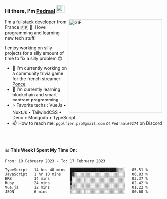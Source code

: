 ### Hi there, I'm <a href="https://pedraal.dev" target="_blank">Pedraal</a> <img src="https://media.giphy.com/media/hvRJCLFzcasrR4ia7z/giphy.gif" width="25px">
<img align="right" alt="GIF" src="https://pedraal.dev/avatar.png" width="300" height="300" />

I'm a fullstack developer from France 🇫🇷 🥖 &nbsp;I love programming and learning new
tech stuff.

I enjoy working on silly projects for a silly amount of time to fix a silly problem 🙃

- 🔭  I'm currently working on a community trivia game for the french streamer <a href="https://twitch.tv/ponce" target="_blank">Ponce</a>
- 🌱 I’m currently learning blockchain and smart contract programming
- ⚡ Favorite techs : VueJs &bull; NuxtJs &bull; TailwindCSS &bull; Deno &bull; Mongodb &bull; TypeScript
- 📫 How to reach me: `pgolfier.pro@gmail.com` or `Pedraal#9274` on Discord

<br>
<br>

📊 **This Week I Spent My Time On:**
<!--START_SECTION:waka-->

```text
From: 10 February 2023 - To: 17 February 2023

TypeScript   14 hrs 40 mins  █████████████████████▒░░░   85.51 %
JavaScript   1 hr 10 mins    █▓░░░░░░░░░░░░░░░░░░░░░░░   06.83 %
ERB          34 mins         █░░░░░░░░░░░░░░░░░░░░░░░░   03.37 %
Ruby         24 mins         ▓░░░░░░░░░░░░░░░░░░░░░░░░   02.42 %
Vue.js       12 mins         ▒░░░░░░░░░░░░░░░░░░░░░░░░   01.22 %
JSON         6 mins          ░░░░░░░░░░░░░░░░░░░░░░░░░   00.60 %
```

<!--END_SECTION:waka-->
